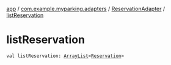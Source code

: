 [app](../../index.md) / [com.example.myparking.adapters](../index.md) / [ReservationAdapter](index.md) / [listReservation](./list-reservation.md)

# listReservation

`val listReservation: `[`ArrayList`](https://kotlinlang.org/api/latest/jvm/stdlib/kotlin.collections/-array-list/index.html)`<`[`Reservation`](../../com.example.myparking.models/-reservation/index.md)`>`